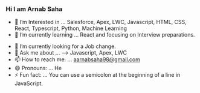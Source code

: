 ### Hi I am Arnab Saha

<!-- 
**aarnabsaha98/aarnabsaha98** is a ✨ _special_ ✨ repository because its `README.md` (this file) appears on your GitHub profile. -->


- 🔭 I’m Interested in ...  Salesforce, Apex, LWC, Javascript, HTML, CSS,  React, Typescript, Python, Machine Learning
- 🌱 I’m currently learning ... React and focusing on Interview preparations.
<!--- 👯 I’m looking to collaborate on ... -->
- 🤔 I’m currently looking for a Job change.
- 💬 Ask me about ...  --> Javascript, Apex, LWC
- 📫 How to reach me: ... aarnabsaha98@gmail.com
 - 😄 Pronouns: ... He
- ⚡ Fun fact: ... You can use a semicolon at the beginning of a line in JavaScript.
